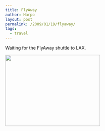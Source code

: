 ```yaml
---
title: FlyAway
author: Harpo
layout: post
permalink: /2009/01/19/flyaway/
tags:
  - travel
---
```

Waiting for the FlyAway shuttle to LAX.

[<img src="http://harpojaeger.github.io/assets/media/wp-content/uploads/2009/01/l-640-480-1c65c327-05bd-4d8a-9e70-1ceade2a1b58.jpeg" alt="" width="300" height="225" class="alignnone size-full wp-image-364" />][1]

 [1]: http://harpojaeger.github.io/assets/media/wp-content/uploads/2009/01/l-640-480-1c65c327-05bd-4d8a-9e70-1ceade2a1b58.jpeg
